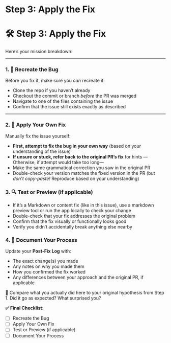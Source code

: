 # Step 3: Apply the Fix

# 🛠 Step 3: Apply the Fix

Here’s your mission breakdown:

---

### 1. 🔄 **Recreate the Bug**

Before you fix it, make sure you *can* recreate it:

- Clone the repo if you haven’t already
- Checkout the commit or branch *before* the PR was merged
- Navigate to one of the files containing the issue
- Confirm that the issue still exists exactly as described

---

### 2. 🧰 **Apply Your Own Fix**

Manually fix the issue yourself:

- **First, attempt to fix the bug in your own way** (based on your understanding of the issue)
- **If unsure or stuck, refer back to the original PR’s fix** for hints
—Otherwise, if attempt would take too long—
- Make the same grammatical correction you saw in the original PR
- Double-check your version matches the fixed version in the PR (but *don’t copy-paste!* Reproduce based on your understanding)

### 3. 🔍 **Test or Preview (if applicable)**

- If it’s a Markdown or content fix (like in this issue), use a markdown preview tool or run the app locally to check your change
- Double-check that your fix addresses the original problem
- Confirm that the fix visually or functionally looks good
- Verify you didn’t accidentally break anything else nearby

### 4. 📝 **Document Your Process**

Update your **Post-Fix Log** with:

- The exact change(s) you made
- Any notes on why you made them
- How you confirmed the fix worked
- Any differences between your approach and the original PR, if applicable

🔁 Compare what you actually did here to your original hypothesis from Step 1. Did it go as expected? What surprised you?

**✅ Final Checklist:**

- [ ]  Recreate the Bug
- [ ]  Apply Your Own Fix
- [ ]  Test or Preview (if applicable)
- [ ]  Document Your Process